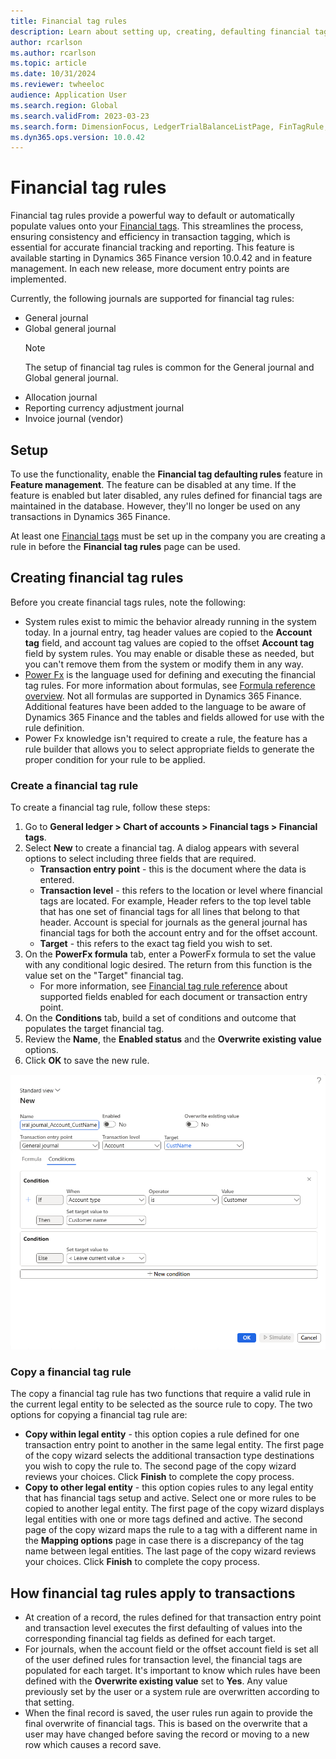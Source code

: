 ```yaml
---
title: Financial tag rules 
description: Learn about setting up, creating, defaulting financial tags on transactions.
author: rcarlson
ms.author: rcarlson
ms.topic: article
ms.date: 10/31/2024
ms.reviewer: twheeloc
audience: Application User
ms.search.region: Global
ms.search.validFrom: 2023-03-23
ms.search.form: DimensionFocus, LedgerTrialBalanceListPage, FinTagRule, FinancialTags
ms.dyn365.ops.version: 10.0.42
---
```


# Financial tag rules

Financial tag rules provide a powerful way to default or automatically populate values onto your [Financial tags](financial-tag.md).  This streamlines the process, ensuring consistency and efficiency in transaction tagging, which is essential for accurate financial tracking and reporting. This feature is available starting in Dynamics 365 Finance version 10.0.42 and in feature management.
In each new release, more document entry points are implemented. 

Currently, the following journals are supported for financial tag rules:

- General journal
- Global general journal
   >[!NOTE]
   >The setup of financial tag rules is common for the General journal and Global general journal.
- Allocation journal
- Reporting currency adjustment journal
- Invoice journal (vendor)

## Setup

To use the functionality, enable the **Financial tag defaulting rules** feature in **Feature management**. The feature can be disabled at any time. If the feature is enabled but later disabled, any rules defined for financial tags are maintained in the database. However, they'll no longer be used on any transactions in Dynamics 365 Finance.

At least one [Financial tags](financial-tag.md) must be set up in the company you are creating a rule in before the **Financial tag rules** page can be used.

## Creating financial tag rules

Before you create financial tags rules, note the following:
- System rules exist to mimic the behavior already running in the system today. In a journal entry, tag header values are copied to the **Account tag** field, and account tag values are copied to the offset **Account tag** field by system rules. You may enable or disable these as needed, but you can't remove them from the system or modify them in any way.
- [Power Fx](/power-platform/power-fx/overview) is the language used for defining and executing the financial tag rules. For more information about formulas, see [Formula reference overview](/power-platform/power-fx/formula-reference-overview). Not all formulas are supported in Dynamics 365 Finance. Additional features have been added to the language to be aware of Dynamics 365 Finance and the tables and fields allowed for use with the rule definition.
- Power Fx knowledge isn't required to create a rule, the feature has a rule builder that allows you to select appropriate fields to generate the proper condition for your rule to be applied. 

### Create a financial tag rule

To create a financial tag rule, follow these steps:
1. Go to **General ledger \> Chart of accounts \> Financial tags \> Financial tags**.
2. Select **New** to create a financial tag. A dialog appears with several options to select including three fields that are required.
   - **Transaction entry point** - this is the document where the data is entered.
   - **Transaction level** - this refers to the location or level where financial tags are located. For example, Header refers to the top level table that has one set of financial tags for all lines that belong to that header. Account is special for journals as the general journal has financial tags for both the account entry and for the offset account.
   - **Target** - this refers to the exact tag field you wish to set.
3. On the **PowerFx formula** tab, enter a PowerFx formula to set the value with any conditional logic desired. The return from this function is the value set on the "Target" financial tag.
   - For more information, see [Financial tag rule reference](financial-tag-rule-reference.md) about supported fields enabled for each document or transaction entry point.  
4. On the **Conditions** tab, build a set of conditions and outcome that populates the target financial tag.
5. Review the **Name**, the **Enabled status** and the **Overwrite existing value** options.  
6. Click **OK** to save the new rule. 

[![New Financial tag rule definition](./media/NewRule.png)](./media/NewRule.png)

### Copy a financial tag rule
The copy a financial tag rule has two functions that require a valid rule in the current legal entity to be selected as the source rule to copy.
The two options for copying a financial tag rule are:

- **Copy within legal entity** - this option copies a rule defined for one transaction entry point to another in the same legal entity. The first page of the copy wizard selects the additional transaction type destinations you wish to copy the rule to. The second page of the copy wizard reviews your choices. Click **Finish** to complete the copy process.
- **Copy to other legal entity** - this option copies rules to any legal entity that has financial tags setup and active. Select one or more rules to be copied to another legal entity. The first page of the copy wizard displays legal entities with one or more tags defined and active. The second page of the copy wizard maps the rule to a tag with a different name in the **Mapping options** page in case there is a discrepancy of the tag name between legal entities. The last page of the copy wizard reviews your choices. Click **Finish** to complete the copy process.

## How financial tag rules apply to transactions

- At creation of a record, the rules defined for that transaction entry point and transaction level executes the first defaulting of values into the corresponding financial tag fields as defined for each target.
- For journals, when the account field or the offset account field is set all of the user defined rules for transaction level, the financial tags are populated for each target.  It's important to know which rules have been defined with the **Overwrite existing value** set to **Yes**. Any value previously set by the user or a system rule are overwritten according to that setting.
- When the final record is saved, the user rules run again to provide the final overwrite of financial tags. This is based on the overwrite that a user may have changed before saving the record or moving to a new row which causes a record save. 





